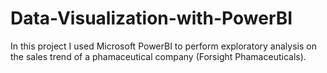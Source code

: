 # Data-Visualization-with-PowerBI
In this project I used Microsoft PowerBI to perform exploratory analysis on the sales trend of a phamaceutical company (Forsight Phamaceuticals).
